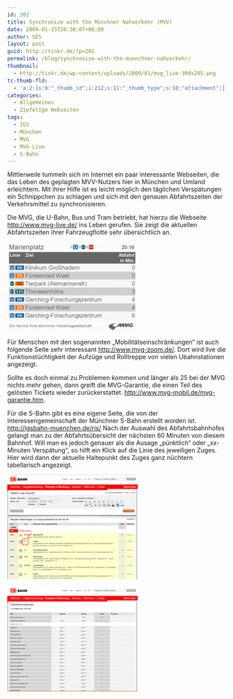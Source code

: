 ```yaml
---
id: 202
title: Synchronize with the Münchner Nahverkehr (MVV)
date: 2009-01-15T20:30:07+00:00
author: SES
layout: post
guid: http://tinkr.de/?p=202
permalink: /blog/synchronize-with-the-muenchner-nahverkehr/
thumbnail:
  - http://tinkr.de/wp-content/uploads/2009/01/mvg_live-300x205.png
tc-thumb-fld:
  - 'a:2:{s:9:"_thumb_id";i:212;s:11:"_thumb_type";s:10:"attachment";}'
categories:
  - Allgemeines
  - Zipfelige Webseiten
tags:
  - IGS
  - München
  - MVG
  - MVG-Live
  - S-Bahn
---
```

Mittlerweile tummeln sich im Internet ein paar interessante Webseiten, die das Leben des geplagten MVV-Nutzers hier in München und Umland erleichtern. Mit ihrer Hilfe ist es leicht möglich den täglichen Verspätungen ein Schnippchen zu schlagen und sich mit den genauen Abfahrtszeiten der Verkehrsmittel zu synchronisieren.

Die MVG, die U-Bahn, Bus und Tram betriebt, hat hierzu die Webseite <http://www.mvg-live.de/> ins Leben gerufen. Sie zeigt die aktuellen Abfahrtszeiten ihrer Fahrzeugflotte sehr übersichtlich an.

[<img loading="lazy"  title="MVG-Live Homepage" src="/assets/2009/01/mvg_live-300x205.png" alt="MVG-Live Homepage"   />](/assets/2009/01/mvg_live.png)

Für Menschen mit den sogenannten &#8222;Mobilitätseinschränkungen&#8220; ist auch folgende Seite sehr interessant <http://www.mvg-zoom.de/>. Dort wird live die Funktionstüchtigkeit der Aufzüge und Rolltreppe von vielen Ubahnstationen angezeigt.

Sollte es doch einmal zu Problemen kommen und länger als 25 bei der MVG nichts mehr gehen, dann greift die MVG-Garantie, die einen Teil des gelösten Tickets wieder zurückerstattet.
<http://www.mvg-mobil.de/mvg-garantie.htm>.

Für die S-Bahn gibt es eine eigene Seite, die von der Interessengemeinschaft der Münchner S-Bahn erstellt worden ist.
<http://igsbahn-muenchen.de/ris/>
Nach der Auswahl des Abfahrtsbahnhofes gelangt man zu der Abfahrtsübersicht der nächsten 60 Minuten von diesem Bahnhof. Will man es jedoch genauer als die Ausage &#8222;pünktlich&#8220; oder &#8222;xx-Minuten Verspätung&#8220;, so hilft ein Klick auf die Linie des jeweiligen Zuges. Hier wird dann der aktuelle Haltepunkt des Zuges ganz nüchtern tabellarisch angezeigt.

[<img loading="lazy"  title="S-Bahn Übersicht" src="/assets/2009/01/sbahn_1-300x241.png" alt="S-Bahn Übersicht"   />](/assets/2009/01/sbahn_1.png)

[<img loading="lazy"  title="S-Bahn aktueller Zuglauf" src="/assets/2009/01/sbahn_2-300x241.png" alt="S-Bahn aktueller Zuglauf"   />](/assets/2009/01/sbahn_2.png)

